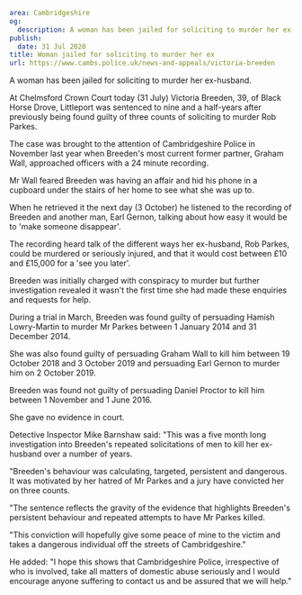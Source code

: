 ```yaml
area: Cambridgeshire
og:
  description: A woman has been jailed for soliciting to murder her ex-husband.
publish:
  date: 31 Jul 2020
title: Woman jailed for soliciting to murder her ex
url: https://www.cambs.police.uk/news-and-appeals/victoria-breeden
```

A woman has been jailed for soliciting to murder her ex-husband.

At Chelmsford Crown Court today (31 July) Victoria Breeden, 39, of Black Horse Drove, Littleport was sentenced to nine and a half-years after previously being found guilty of three counts of soliciting to murder Rob Parkes.

The case was brought to the attention of Cambridgeshire Police in November last year when Breeden's most current former partner, Graham Wall, approached officers with a 24 minute recording.

Mr Wall feared Breeden was having an affair and hid his phone in a cupboard under the stairs of her home to see what she was up to.

When he retrieved it the next day (3 October) he listened to the recording of Breeden and another man, Earl Gernon, talking about how easy it would be to 'make someone disappear'.

The recording heard talk of the different ways her ex-husband, Rob Parkes, could be murdered or seriously injured, and that it would cost between £10 and £15,000 for a 'see you later'.

Breeden was initially charged with conspiracy to murder but further investigation revealed it wasn't the first time she had made these enquiries and requests for help.

During a trial in March, Breeden was found guilty of persuading Hamish Lowry-Martin to murder Mr Parkes between 1 January 2014 and 31 December 2014.

She was also found guilty of persuading Graham Wall to kill him between 19 October 2018 and 3 October 2019 and persuading Earl Gernon to murder him on 2 October 2019.

Breeden was found not guilty of persuading Daniel Proctor to kill him between 1 November and 1 June 2016.

She gave no evidence in court.

Detective Inspector Mike Barnshaw said: "This was a five month long investigation into Breeden's repeated solicitations of men to kill her ex-husband over a number of years.

"Breeden's behaviour was calculating, targeted, persistent and dangerous. It was motivated by her hatred of Mr Parkes and a jury have convicted her on three counts.

"The sentence reflects the gravity of the evidence that highlights Breeden's persistent behaviour and repeated attempts to have Mr Parkes killed.

"This conviction will hopefully give some peace of mine to the victim and takes a dangerous individual off the streets of Cambridgeshire."

He added: "I hope this shows that Cambridgeshire Police, irrespective of who is involved, take all matters of domestic abuse seriously and I would encourage anyone suffering to contact us and be assured that we will help."
